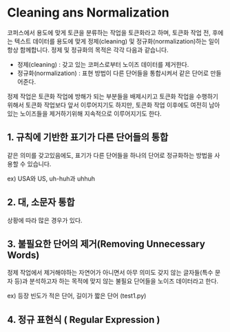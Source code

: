# Cleaning ans Normalization

코퍼스에서 용도에 맞게 토큰을 분류하는 작업을 토큰화라고 하며, 토큰화 작업 전, 후에는 텍스트 데이터를 용도에 맞게 정제(cleaning) 및 정규화(normalization)하는 일이 항상 함께합니다. 정제 및 정규화의 목적은 각각 다음과 같습니다.

- 정제(cleaning) : 갖고 있는 코퍼스로부터 노이즈 데이터를 제거한다.
- 정규화(normalization) : 표현 방법이 다른 단어들을 통합시켜서 같은 단어로 만들어준다.

정제 작업은 토큰화 작업에 방해가 되는 부분들을 배제시키고 토큰화 작업을 수행하기 위해서 토큰화 작업보다 앞서 이루어지기도 하지만, 토큰화 작업 이후에도 여전히 남아있는 노이즈들을 제거하기위해 지속적으로 이루어지기도 한다.

## 1. 규칙에 기반한 표기가 다른 단어들의 통합

같은 의미를 갖고있음에도, 표기가 다른 단어들을 하나의 단어로 정규화하는 방법을 사용할 수 있습니다.

ex) USA와 US, uh-huh과 uhhuh

## 2. 대, 소문자 통합

상황에 따라 많은 경우가 있다.

## 3. 불필요한 단어의 제거(Removing Unnecessary Words)

정제 작업에서 제거해야하는 자연어가 아니면서 아무 의미도 갖지 않는 글자들(특수 문자 등)과 분석하고자 하는 목적에 맞지 않는 불필요 단어들을 노이즈 데이터라고 한다.

ex) 등장 빈도가 적은 단어, 길이가 짧은 단어 (test1.py)

## 4. 정규 표현식 ( Regular Expression )
